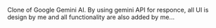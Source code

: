 Clone of Google Gemini AI. By using gemini API for responce, all UI is design by me and all functionality are also added by me...

